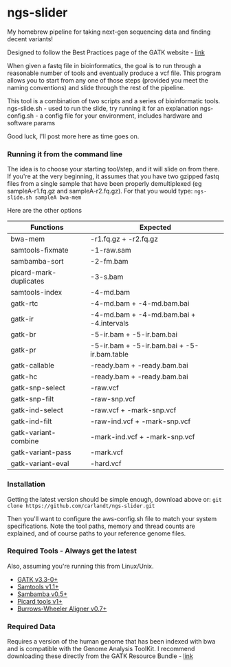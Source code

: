 # ngs-slider
My homebrew pipeline for taking next-gen sequencing data and finding decent variants!

Designed to follow the Best Practices page of the GATK website - [link](https://www.broadinstitute.org/gatk/guide/best-practices?bpm=DNAseq)

When given a fastq file in bioinformatics, the goal is to run through a reasonable number of tools and eventually produce a vcf file. This program allows you to start from any one of those steps (provided you meet the naming conventions) and slide through the rest of the pipeline.

This tool is a combination of two scripts and a series of bioinformatic tools.
ngs-slide.sh - used to run the slide, try running it for an explanation
ngs-config.sh - a config file for your environment, includes hardware and software params

Good luck, I'll post more here as time goes on.

### Running it from the command line
The idea is to choose your starting tool/step, and it will slide on from there. If you're at the very beginning, it assumes that you have two gzipped fastq files from a single sample that have been properly demultiplexed (eg sampleA-r1.fq.gz and sampleA-r2.fq.gz). For that you would type:
```ngs-slide.sh sampleA bwa-mem```

Here are the other options

| Functions              | Expected <sample> |
|------------------------|-------------------------- |
| bwa-mem                | -r1.fq.gz + -r2.fq.gz |
| samtools-fixmate       | -1-raw.sam |
| sambamba-sort          | -2-fm.bam |
| picard-mark-duplicates | -3-s.bam |
| samtools-index         | -4-md.bam |
| gatk-rtc               | -4-md.bam + -4-md.bam.bai |
| gatk-ir                | -4-md.bam + -4-md.bam.bai  + -4.intervals |
| gatk-br                | -5-ir.bam + -5-ir.bam.bai |
| gatk-pr                | -5-ir.bam + -5-ir.bam.bai  + -5-ir.bam.table |
| gatk-callable          | -ready.bam + -ready.bam.bai |
| gatk-hc                | -ready.bam + -ready.bam.bai |
| gatk-snp-select        | -raw.vcf |
| gatk-snp-filt          | -raw-snp.vcf |
| gatk-ind-select        | -raw.vcf      + -mark-snp.vcf |
| gatk-ind-filt          | -raw-ind.vcf  + -mark-snp.vcf |
| gatk-variant-combine   | -mark-ind.vcf + -mark-snp.vcf |
| gatk-variant-pass      | -mark.vcf |
| gatk-variant-eval      | -hard.vcf |

### Installation
Getting the latest version should be simple enough, download above or:
```git clone https://github.com/carlandt/ngs-slider.git```

Then you'll want to configure the aws-config.sh file to match your system specifications. Note the tool paths, memory and thread counts are explained, and of course paths to your reference genome files.

### Required Tools - Always get the latest
Also, assuming you're running this from Linux/Unix.
* [GATK v3.3-0+](https://www.broadinstitute.org/gatk/)
* [Samtools v1.1+](http://www.htslib.org/)
* [Sambamba v0.5+](http://lomereiter.github.io/sambamba/)
* [Picard tools v1+](http://broadinstitute.github.io/picard/)
* [Burrows-Wheeler Aligner v0.7+](http://sourceforge.net/projects/bio-bwa/files/)

### Required Data
Requires a version of the human genome that has been indexed with bwa and is compatible with the Genome Analysis ToolKit. I recommend downloading these directly from the GATK Resource Bundle - [link](https://www.broadinstitute.org/gatk/download/)
